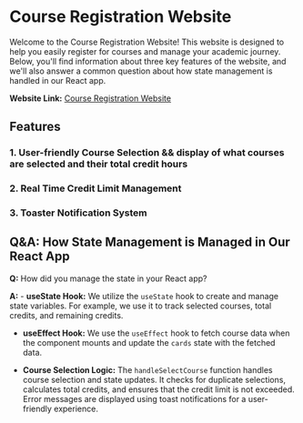 # Course Registration Website

Welcome to the Course Registration Website! This website is designed to help you easily register for courses and manage your academic journey. Below, you'll find information about three key features of the website, and we'll also answer a common question about how state management is handled in our React app.

**Website Link:** [Course Registration Website](https://course-registration-2062.surge.sh)


## Features

### 1. User-friendly Course Selection && display of what courses are selected and their total credit hours


### 2. Real Time Credit Limit Management


### 3. Toaster Notification System



## Q&A: How State Management is Managed in Our React App

**Q:** How did you manage the state in your React app?

**A:** - **useState Hook:** We utilize the `useState` hook to create and manage state variables. For example, we use it to track selected courses, total credits, and remaining credits.

- **useEffect Hook:** We use the `useEffect` hook to fetch course data when the component mounts and update the `cards` state with the fetched data.

- **Course Selection Logic:** The `handleSelectCourse` function handles course selection and state updates. It checks for duplicate selections, calculates total credits, and ensures that the credit limit is not exceeded. Error messages are displayed using toast notifications for a user-friendly experience.
